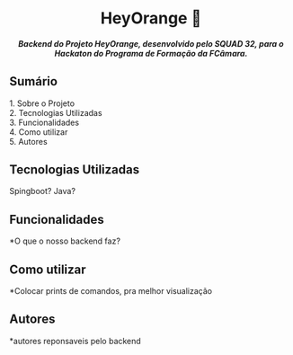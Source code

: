 <h1 align="center">HeyOrange 🍊</h1>
<h5 align="center">Backend do Projeto HeyOrange, desenvolvido pelo SQUAD 32, para o Hackaton do Programa de Formação da FCâmara.</h5>

<div>
  <h2>Sumário</h2>
  <a>1. Sobre o Projeto</a><br>
  <a>2. Tecnologias Utilizadas</a><br>
  <a>3. Funcionalidades</a><br>
  <a>4. Como utilizar</a><br>
  <a>5. Autores</a>
</div>

<div>
<h2>Tecnologias Utilizadas</h2>
  Spingboot? Java?
  
</div>

<div>
<h2>Funcionalidades</h2>
  *O que o nosso backend faz?
  
</div>

<div>
<h2>Como utilizar</h2>
  *Colocar prints de comandos, pra melhor visualização
  
</div>

<div>
<h2>Autores</h2>
  *autores reponsaveis pelo backend
  
</div>


